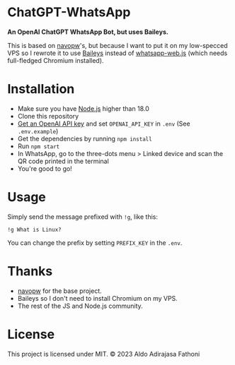 # ChatGPT-WhatsApp

**An OpenAI ChatGPT WhatsApp Bot, but uses Baileys.**

This is based on [navopw](https://github.com/navopw/whatsapp-chatgpt)'s,
but because I want to put it on my low-specced VPS so I rewrote it to use
[Baileys](https://github.com/adiwajshing/Baileys) instead of
[whatsapp-web.js](https://github.com/pedroslopez/whatsapp-web.js)
(which needs full-fledged Chromium installed).

# Installation

- Make sure you have [Node.js](https://nodejs.org/en/download) higher than 18.0
- Clone this repository
- [Get an OpenAI API key](https://platform.openai.com/account/api-keys) and set `OPENAI_API_KEY` in `.env` (See `.env.example`)
- Get the dependencies by running `npm install`
- Run `npm start`
- In WhatsApp, go to the three-dots menu > Linked device and scan the QR code printed in the terminal
- You're good to go!

# Usage

Simply send the message prefixed with `!g`, like this:

`!g What is Linux?`

You can change the prefix by setting `PREFIX_KEY` in the `.env`.

# Thanks

- [navopw](https://github.com/navopw) for the base project.
- Baileys so I don't need to install Chromium on my VPS.
- The rest of the JS and Node.js community.

# License

This project is licensed under MIT. © 2023 Aldo Adirajasa Fathoni